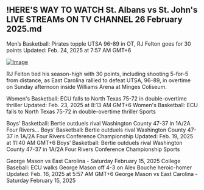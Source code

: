 ## !HERE'S WAY TO WATCH St. Albans vs St. John's LIVE STREAMs ON TV CHANNEL 26 February 2025.md

Men’s Basketball: Pirates topple UTSA 96-89 in OT, RJ Felton goes for 30 points
Updated: Feb. 24, 2025 at 7:57 AM GMT+6

[![Image](https://github.com/user-attachments/assets/45ae7f84-d957-4cb3-aad9-d454a04e873a)](https://happiness-bro.blogspot.com/2025/02/hssb.html)

RJ Felton tied his season-high with 30 points, including shooting 5-for-5 from distance, as East Carolina rallied to defeat UTSA, 96-89, in overtime on Sunday afternoon inside Williams Arena at Minges Coliseum.

Women's Basketball: ECU falls to North Texas 75-72 in double-overtime thriller
Updated: Feb. 23, 2025 at 8:13 AM GMT+6
Women's Basketball: ECU falls to North Texas 75-72 in double-overtime thriller
Sports

Boys’ Basketball: Bertie outduels rival Washington County 47-37 in 1A/2A Four Rivers...
Boys’ Basketball: Bertie outduels rival Washington County 47-37 in 1A/2A Four Rivers Conference Championship
Updated: Feb. 19, 2025 at 11:40 AM GMT+6
Boys’ Basketball: Bertie outduels rival Washington County 47-37 in 1A/2A Four Rivers Conference Championship
Sports

George Mason vs East Carolina - Saturday February 15, 2025
College Baseball: ECU walks George Mason off 4-3 on Alex Bouche heroic-homer
Updated: Feb. 16, 2025 at 5:57 AM GMT+6
George Mason vs East Carolina - Saturday February 15, 2025
